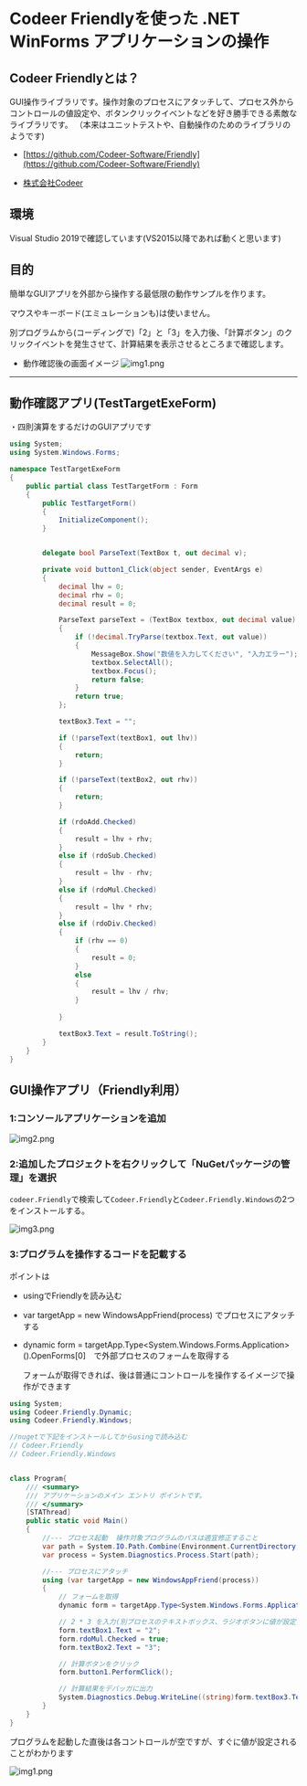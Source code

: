 # Codeer Friendlyを使った .NET WinForms アプリケーションの操作

## Codeer Friendlyとは？

GUI操作ライブラリです。操作対象のプロセスにアタッチして、プロセス外から
コントロールの値設定や、ボタンクリックイベントなどを好き勝手できる素敵なライブラリです。
（本来はユニットテストや、自動操作のためのライブラリのようです)

* [https://github.com/Codeer-Software/Friendly](https://github.com/Codeer-Software/Friendly)

* [株式会社Codeer](https://www.codeer.co.jp/CodeAndTool)

## 環境

Visual Studio 2019で確認しています(VS2015以降であれば動くと思います)

## 目的

簡単なGUIアプリを外部から操作する最低限の動作サンプルを作ります。

マウスやキーボード(エミュレーションも)は使いません。

別プログラムから(コーディングで)「2」と「3」を入力後、「計算ボタン」のクリックイベントを発生させて、計算結果を表示させるところまで確認します。


* 動作確認後の画面イメージ
  ![img1.png](./img/img1.png)

---

## 動作確認アプリ(TestTargetExeForm)

・四則演算をするだけのGUIアプリです

```csharp
using System;
using System.Windows.Forms;

namespace TestTargetExeForm
{
    public partial class TestTargetForm : Form
    {
        public TestTargetForm()
        {
            InitializeComponent();
        }


        delegate bool ParseText(TextBox t, out decimal v);

        private void button1_Click(object sender, EventArgs e)
        {
            decimal lhv = 0;
            decimal rhv = 0;
            decimal result = 0;

            ParseText parseText = (TextBox textbox, out decimal value) =>
            {
                if (!decimal.TryParse(textbox.Text, out value))
                {
                    MessageBox.Show("数値を入力してください", "入力エラー");
                    textbox.SelectAll();
                    textbox.Focus();
                    return false;
                }
                return true;
            };

            textBox3.Text = "";

            if (!parseText(textBox1, out lhv))
            {
                return;
            }

            if (!parseText(textBox2, out rhv))
            {
                return;
            }

            if (rdoAdd.Checked)
            {
                result = lhv + rhv;
            }
            else if (rdoSub.Checked)
            {
                result = lhv - rhv;
            }
            else if (rdoMul.Checked)
            {
                result = lhv * rhv;
            }
            else if (rdoDiv.Checked)
            {
                if (rhv == 0)
                {
                    result = 0;
                }
                else
                {
                    result = lhv / rhv;
                }
                
            }

            textBox3.Text = result.ToString();
        }
    }
}

```


## GUI操作アプリ（Friendly利用）

### 1:コンソールアプリケーションを追加

![img2.png](./img/img2.png)


### 2:追加したプロジェクトを右クリックして「NuGetパッケージの管理」を選択

`codeer.Friendly`で検索して`Codeer.Friendly`と`Codeer.Friendly.Windows`の2つをインストールする。

![img3.png](./img/img3.png)


### 3:プログラムを操作するコードを記載する

ポイントは

* usingでFriendlyを読み込む
* var targetApp = new WindowsAppFriend(process) でプロセスにアタッチする
* dynamic form = targetApp.Type<System.Windows.Forms.Application>().OpenForms[0]　で外部プロセスのフォームを取得する

  フォームが取得できれば、後は普通にコントロールを操作するイメージで操作ができます

```csharp
using System;
using Codeer.Friendly.Dynamic;
using Codeer.Friendly.Windows;

//nugetで下記をインストールしてからusingで読み込む
// Codeer.Friendly
// Codeer.Friendly.Windows


class Program{
    /// <summary>
    /// アプリケーションのメイン エントリ ポイントです。
    /// </summary>
    [STAThread]
    public static void Main()
    {
        //--- プロセス起動  操作対象プログラムのパスは適宜修正すること
        var path = System.IO.Path.Combine(Environment.CurrentDirectory, @"..\..\..\testExe\TestTargetExeForm.exe");
        var process = System.Diagnostics.Process.Start(path);

        //--- プロセスにアタッチ
        using (var targetApp = new WindowsAppFriend(process))
        {
            // フォームを取得
            dynamic form = targetApp.Type<System.Windows.Forms.Application>().OpenForms[0];

            // 2 * 3 を入力(別プロセスのテキストボックス、ラジオボタンに値が設定される)     
            form.textBox1.Text = "2";
            form.rdoMul.Checked = true;
            form.textBox2.Text = "3";

            // 計算ボタンをクリック
            form.button1.PerformClick();

            // 計算結果をデバッガに出力
            System.Diagnostics.Debug.WriteLine((string)form.textBox3.Text);
        }
    }
}
```

プログラムを起動した直後は各コントロールが空ですが、すぐに値が設定されることがわかります

![img1.png](./img/img1.png)
